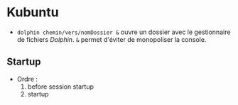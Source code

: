 # Kubuntu

- `dolphin chemin/vers/nomDossier &` ouvre un dossier avec le gestionnaire de fichiers _Dolphin_. `&` permet d'éviter de monopoliser la console.

## Startup

- Ordre :
    1. before session startup
    1. startup
